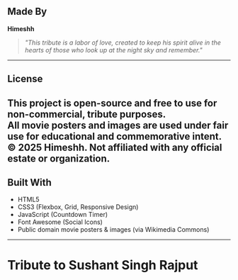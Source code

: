## Made By
**Himeshh**
> *"This tribute is a labor of love, created to keep his spirit alive in the hearts of those who look up at the night sky and remember."*
---
## License
This project is open-source and free to use for non-commercial, tribute purposes.  
All movie posters and images are used under **fair use** for educational and commemorative intent.
© 2025 Himeshh. Not affiliated with any official estate or organization.
---
## Built With
- HTML5
- CSS3 (Flexbox, Grid, Responsive Design)
- JavaScript (Countdown Timer)
- Font Awesome (Social Icons)
- Public domain movie posters & images (via Wikimedia Commons)
---
# Tribute to Sushant Singh Rajput
